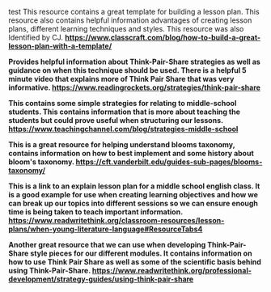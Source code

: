 test
This resource contains a great template for building a lesson plan. This resource also contains helpful information advantages of creating lesson plans, different learning techniques and styles. This resource was also Identified by CJ. <b>
https://www.classcraft.com/blog/how-to-build-a-great-lesson-plan-with-a-template/

Provides helpful information about Think-Pair-Share strategies as well as guidance on when this technique should be used. There is a helpful 5 minute video that explains more of Think Pair Share that was very informative.
https://www.readingrockets.org/strategies/think-pair-share

This contains some simple strategies for relating to middle-school students. This contains information that is more about teaching the students but could prove useful when structuring our lessons. 
https://www.teachingchannel.com/blog/strategies-middle-school

This is a great resource for helping understand blooms taxonomy, contains information on how to best implement and some history about bloom's taxonomy. 
https://cft.vanderbilt.edu/guides-sub-pages/blooms-taxonomy/

This is a link to an explain lesson plan for a middle school english class. It is a good example for use when creating learning objectives and how we can break up our topics into different sessions so we can ensure enough time is being taken to teach important information. 
https://www.readwritethink.org/classroom-resources/lesson-plans/when-young-literature-language#ResourceTabs4

Another great resource that we can use when developing Think-Pair-Share style pieces for our different modules. It contains information on how to use Think Pair Share as well as some of the scientific basis behind using Think-Pair-Share. 
https://www.readwritethink.org/professional-development/strategy-guides/using-think-pair-share  
